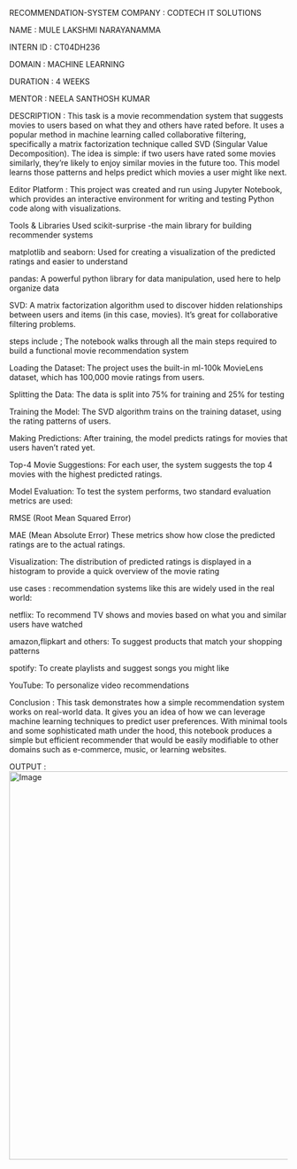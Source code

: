 RECOMMENDATION-SYSTEM COMPANY : CODTECH IT SOLUTIONS

NAME : MULE LAKSHMI NARAYANAMMA

INTERN ID : CT04DH236

DOMAIN : MACHINE LEARNING

DURATION : 4 WEEKS

MENTOR : NEELA SANTHOSH KUMAR

DESCRIPTION : This task is a movie recommendation system that suggests movies to users based on what they and others have rated before. It uses a popular method in machine learning called collaborative filtering, specifically a matrix factorization technique called SVD (Singular Value Decomposition). The idea is simple: if two users have rated some movies similarly, they’re likely to enjoy similar movies in the future too. This model learns those patterns and helps predict which movies a user might like next.

Editor Platform : This project was created and run using Jupyter Notebook, which provides an interactive environment for writing and testing Python code along with visualizations.

Tools & Libraries Used scikit-surprise -the main library for building recommender systems

matplotlib and seaborn: Used for creating a visualization of the predicted ratings and easier to understand

pandas: A powerful python library for data manipulation, used here to help organize data

SVD: A matrix factorization algorithm used to discover hidden relationships between users and items (in this case, movies). It’s great for collaborative filtering problems.

steps include ; The notebook walks through all the main steps required to build a functional movie recommendation system

Loading the Dataset: The project uses the built-in ml-100k MovieLens dataset, which has 100,000 movie ratings from users.

Splitting the Data: The data is split into 75% for training and 25% for testing

Training the Model: The SVD algorithm trains on the training dataset, using the rating patterns of users.

Making Predictions: After training, the model predicts ratings for movies that users haven’t rated yet.

Top-4 Movie Suggestions: For each user, the system suggests the top 4 movies with the highest predicted ratings.

Model Evaluation: To test the system performs, two standard evaluation metrics are used:

RMSE (Root Mean Squared Error)

MAE (Mean Absolute Error) These metrics show how close the predicted ratings are to the actual ratings.

Visualization: The distribution of predicted ratings is displayed in a histogram to provide a quick overview of the movie rating

use cases : recommendation systems like this are widely used in the real world:

netflix: To recommend TV shows and movies based on what you and similar users have watched

amazon,flipkart and others: To suggest products that match your shopping patterns

spotify: To create playlists and suggest songs you might like

YouTube: To personalize video recommendations

Conclusion : This task demonstrates how a simple recommendation system works on real-world data. It gives you an idea of how we can leverage machine learning techniques to predict user preferences. With minimal tools and some sophisticated math under the hood, this notebook produces a simple but efficient recommender that would be easily modifiable to other domains such as e-commerce, music, or learning websites.

OUTPUT : 
<img width="874" height="701" alt="Image" src="https://github.com/user-attachments/assets/1e757866-35dd-4920-bc87-3e739ad5a20e" />
